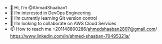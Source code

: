 - 👋 Hi, I’m @AhmadShaaban1
- 👀 I’m interested in DevOps Engineering
- 🌱 I’m currently learning Git version control
- 💞️ I’m looking to collaborate on AWS Cloud Services
- 📫 How to reach me +201148800286/ahmedshaaban2807@gmail.com/ https://www.linkedin.com/in/ahmed-shaaban-70495321a/

<!---
AhmadShaaban1/AhmadShaaban1 is a ✨ special ✨ repository because its `README.md` (this file) appears on your GitHub profile.
You can click the Preview link to take a look at your changes.
--->
